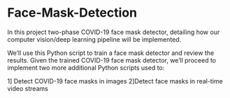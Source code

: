 # Face-Mask-Detection
In this project two-phase COVID-19 face mask detector, detailing how our computer vision/deep learning pipeline will be implemented.

We’ll use this Python script to train a face mask detector and review the results. Given the trained COVID-19 face mask detector, we’ll proceed to implement two more additional Python scripts used to:

   1] Detect COVID-19 face masks in images
    2]Detect face masks in real-time video streams
